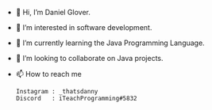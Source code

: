 - 👋 Hi, I’m Daniel Glover.
- 👀 I’m interested in software development.
- 🌱 I’m currently learning the Java Programming Language.
- 💞️ I’m looking to collaborate on Java projects.
- 📫 How to reach me

      Instagram : _thatsdanny
      Discord   : iTeachProgramming#5832

<!---
dtechish/dtechish is a ✨ special ✨ repository because its `README.md` (this file) appears on your GitHub profile.
You can click the Preview link to take a look at your changes.
--->
